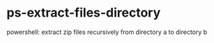 # ps-extract-files-directory
powershell: extract zip files recursively from directory a to directory b
